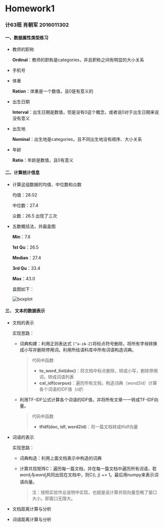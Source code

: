 # Homework1

### 计63班 肖朝军 2016011302



#### 一、数据属性类型练习

* 教师的职称

  **Ordinal**：教师的职称是categories，并且职称之间有明显的大小关系

* 手机号

  

* 体重

  **Ration**：体重是一个数值，且0是有意义的

* 出生日期

  **Interval**：出生日期是数值，但是没有0这个概念，或者说0对于出生日期来说没有意义

* 出生地

  **Nominal**：出生地是categories，且不同出生地没有顺序、大小关系

* 年龄

  **Ratio**：年龄是数值，且0有意义



#### 二、计算统计信息

* 计算这组数据的均值、中位数和众数

  均值：28.02

  中位数：27.4

  众数：26.5 出现了三次

* 五数概括法，并画盒图

  **Min**：7.8

  **1st Qu**：26.5

  **Median**：27.4

  **3rd Qu**：33.4

  **Max**：43.0

  盒图如下：

  ![boxplot](D:\learn\大三下\数据挖掘\homework\DataMining\hw1\boxplot.png) 



#### 三、 文本的数据表示

* 文档的表示

  实现思路：

  * 词典构建：利用正则表达式 `[^a-zA-Z]`将标点符号删除，将所有字母转换成小写并删除停用词。利用所给语料库中所有词语构造词典。

    > 代码中函数
    >
    > * **to_word_list(doc)**：将文档中标点删除，转成小写，删除停用词，转成词语列表
    > * **cal_idf(corpus)**：遍历所有文档，构造词典（_word2id_）计算各个词语的IDF值（_idf_）

  * 利用TF-IDF公式计算各个词语的IDF值，并将所有文章一一转成TF-IDF向量。

    > 代码中函数
    >
    > * **tfidf(doc, idf, word2id)**：将一篇文档转成tfidf向量

* 词语的表示

  实现思路：

  * 词典构造：利用上面文档表示中构造的词典

  * 计算共现矩阵C：遍历每一篇文档，并在每一篇文档中遍历所有词语，若$word_{i}$与$word_{j}$共同出现在文档中，则C(i, j) += 1。最后用numpy来表示词语向量。

    > 注：按照实验作业说明中实现，也就是说计算共现向量忽略了窗口大小，即窗口无限大。

  

* 文档距离计算与分析

* 词语距离计算与分析